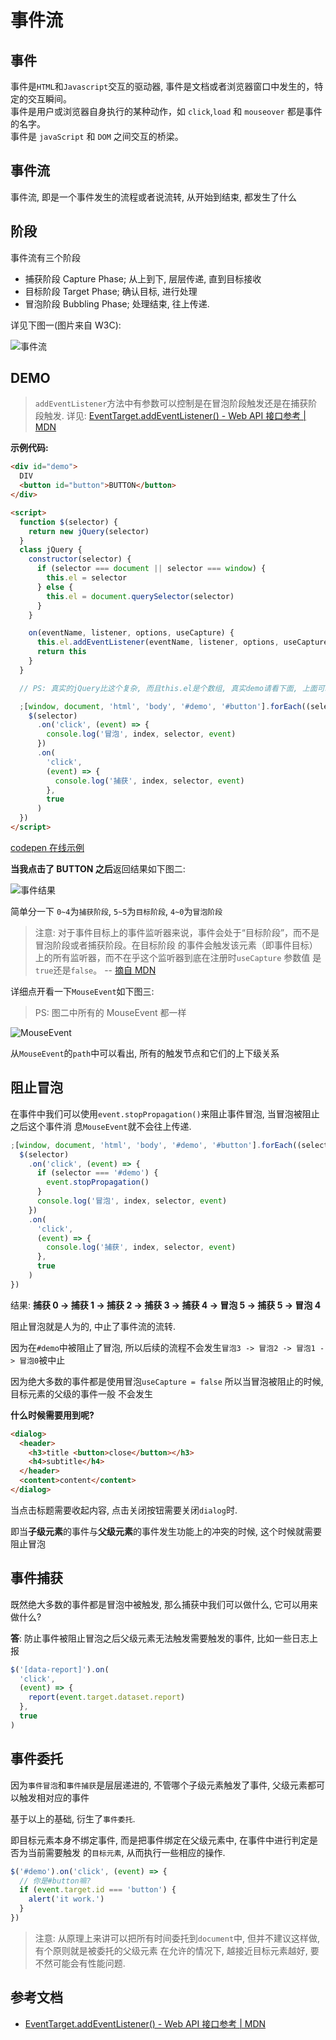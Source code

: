 # 事件流

## 事件

事件是`HTML`和`Javascript`交互的驱动器, 事件是文档或者浏览器窗口中发生的，特定的交互瞬间。  
 事件是用户或浏览器自身执行的某种动作，如 `click`,`load` 和 `mouseover` 都是事件的名字。  
 事件是 `javaScript` 和 `DOM` 之间交互的桥梁。

## 事件流

事件流, 即是一个事件发生的流程或者说流转, 从开始到结束, 都发生了什么

## 阶段

事件流有三个阶段

- 捕获阶段 Capture Phase; 从上到下, 层层传递, 直到目标接收
- 目标阶段 Target Phase; 确认目标, 进行处理
- 冒泡阶段 Bubbling Phase; 处理结束, 往上传递.

详见下图一(图片来自 W3C):

![事件流](assets/eventflow.svg)

## DEMO

> `addEventListener`方法中有参数可以控制是在冒泡阶段触发还是在捕获阶段触发. 详见:
> [EventTarget.addEventListener() - Web API 接口参考 | MDN](https://developer.mozilla.org/zh-CN/docs/Web/API/EventTarget/addEventListener)

**示例代码:**

```html
<div id="demo">
  DIV
  <button id="button">BUTTON</button>
</div>

<script>
  function $(selector) {
    return new jQuery(selector)
  }
  class jQuery {
    constructor(selector) {
      if (selector === document || selector === window) {
        this.el = selector
      } else {
        this.el = document.querySelector(selector)
      }
    }

    on(eventName, listener, options, useCapture) {
      this.el.addEventListener(eventName, listener, options, useCapture)
      return this
    }
  }

  // PS: 真实的jQuery比这个复杂, 而且this.el是个数组, 真实demo请看下面, 上面可以忽略

  ;[window, document, 'html', 'body', '#demo', '#button'].forEach((selector, index) => {
    $(selector)
      .on('click', (event) => {
        console.log('冒泡', index, selector, event)
      })
      .on(
        'click',
        (event) => {
          console.log('捕获', index, selector, event)
        },
        true
      )
  })
</script>
```

[codepen 在线示例](https://codepen.io/wenyejie/pen/WNreKgj)

**当我点击了 BUTTON 之后**返回结果如下图二:

![事件结果](assets/result-01.jpg)

简单分一下 `0~4`为`捕获阶段`, `5~5`为`目标阶段`, `4~0`为`冒泡阶段`

> 注意: 对于事件目标上的事件监听器来说，事件会处于“目标阶段”，而不是冒泡阶段或者捕获阶段。在目标阶段
> 的事件会触发该元素（即事件目标）上的所有监听器，而不在乎这个监听器到底在注册时`useCapture` 参数值
> 是`true`还是`false`。 --
> [摘自 MDN](https://developer.mozilla.org/zh-CN/docs/Web/API/EventTarget/addEventListener)

详细点开看一下`MouseEvent`如下图三:

> PS: 图二中所有的 MouseEvent 都一样

![MouseEvent](assets/result-02.jpg)

从`MouseEvent`的`path`中可以看出, 所有的触发节点和它们的上下级关系

## 阻止冒泡

在事件中我们可以使用`event.stopPropagation()`来阻止事件冒泡, 当冒泡被阻止之后这个事件消
息`MouseEvent`就不会往上传递.

```javascript
;[window, document, 'html', 'body', '#demo', '#button'].forEach((selector, index) => {
  $(selector)
    .on('click', (event) => {
      if (selector === '#demo') {
        event.stopPropagation()
      }
      console.log('冒泡', index, selector, event)
    })
    .on(
      'click',
      (event) => {
        console.log('捕获', index, selector, event)
      },
      true
    )
})
```

结果: **捕获 0 -> 捕获 1 -> 捕获 2 -> 捕获 3 -> 捕获 4 -> 冒泡 5 -> 捕获 5 -> 冒泡 4**

阻止冒泡就是人为的, 中止了事件流的流转.

因为在`#demo`中被阻止了冒泡, 所以后续的流程不会发生`冒泡3 -> 冒泡2 -> 冒泡1 -> 冒泡0`被中止

因为绝大多数的事件都是使用冒泡`useCapture = false` 所以当冒泡被阻止的时候, 目标元素的父级的事件一般
不会发生

**什么时候需要用到呢?**

```html
<dialog>
  <header>
    <h3>title <button>close</button></h3>
    <h4>subtitle</h4>
  </header>
  <content>content</content>
</dialog>
```

当点击标题需要收起内容, 点击关闭按钮需要关闭`dialog`时.

即当**子级元素**的事件与**父级元素**的事件发生功能上的冲突的时候, 这个时候就需要阻止冒泡

## 事件捕获

既然绝大多数的事件都是冒泡中被触发, 那么捕获中我们可以做什么, 它可以用来做什么?

**答**: 防止事件被阻止冒泡之后父级元素无法触发需要触发的事件, 比如一些日志上报

```javascript
$('[data-report]').on(
  'click',
  (event) => {
    report(event.target.dataset.report)
  },
  true
)
```

## 事件委托

因为`事件冒泡`和`事件捕获`是层层递进的, 不管哪个子级元素触发了事件, 父级元素都可以触发相对应的事件

基于以上的基础, 衍生了`事件委托`.

即目标元素本身不绑定事件, 而是把事件绑定在父级元素中, 在事件中进行判定是否为当前需要触发
的`目标元素`, 从而执行一些相应的操作.

```javascript
$('#demo').on('click', (event) => {
  // 你是#button嘛?
  if (event.target.id === 'button') {
    alert('it work.')
  }
})
```

> 注意: 从原理上来讲可以把所有时间委托到`document`中, 但并不建议这样做, 有个原则就是被委托的父级元素
> 在允许的情况下, 越接近目标元素越好, 要不然可能会有性能问题.

## 参考文档

- [EventTarget.addEventListener() - Web API 接口参考 | MDN](https://developer.mozilla.org/zh-CN/docs/Web/API/EventTarget/addEventListener)
